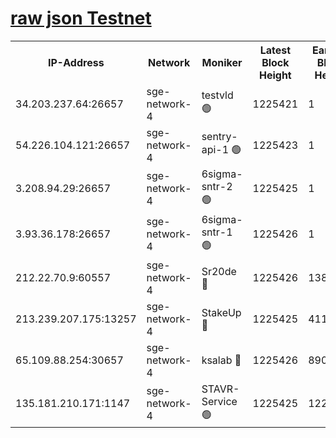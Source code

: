
[raw json Testnet](https://rpc-check.sget.stavr.tech/sget/rpc-sget-result.json)
=


<table><tr><th>IP-Address</th><th>Network</th><th>Moniker</th><th>Latest Block Height</th><th>Earliest Block Height</th><th>Catching Up</th><th>Tx Index</th><th>Voting Power</th><th>Scan Time</th></tr><tr><td>34.203.237.64:26657</td><td>sge-network-4</td><td>testvld 🟢</td><td>1225421</td><td>1</td><td>False</td><td>on</td><td>0</td><td>2024-01-22T23:02:57.274569155UTC</td></tr><tr><td>54.226.104.121:26657</td><td>sge-network-4</td><td>sentry-api-1 🟢</td><td>1225423</td><td>1</td><td>False</td><td>on</td><td>0</td><td>2024-01-22T23:03:12.211665373UTC</td></tr><tr><td>3.208.94.29:26657</td><td>sge-network-4</td><td>6sigma-sntr-2 🟢</td><td>1225425</td><td>1</td><td>False</td><td>on</td><td>0</td><td>2024-01-22T23:03:22.485665125UTC</td></tr><tr><td>3.93.36.178:26657</td><td>sge-network-4</td><td>6sigma-sntr-1 🟢</td><td>1225426</td><td>1</td><td>False</td><td>on</td><td>0</td><td>2024-01-22T23:03:25.229499544UTC</td></tr><tr><td>212.22.70.9:60557</td><td>sge-network-4</td><td>Sr20de 🔴</td><td>1225426</td><td>138001</td><td>False</td><td>on</td><td>104</td><td>2024-01-22T23:03:28.064658967UTC</td></tr><tr><td>213.239.207.175:13257</td><td>sge-network-4</td><td>StakeUp 🔴</td><td>1225425</td><td>411001</td><td>False</td><td>off</td><td>100</td><td>2024-01-22T23:03:21.389601484UTC</td></tr><tr><td>65.109.88.254:30657</td><td>sge-network-4</td><td>ksalab 🔴</td><td>1225426</td><td>890001</td><td>False</td><td>off</td><td>1148</td><td>2024-01-22T23:03:25.622071869UTC</td></tr><tr><td>135.181.210.171:1147</td><td>sge-network-4</td><td>STAVR-Service 🟢</td><td>1225425</td><td>1222001</td><td>False</td><td>on</td><td>0</td><td>2024-01-22T23:03:21.788035585UTC</td></tr></table>
